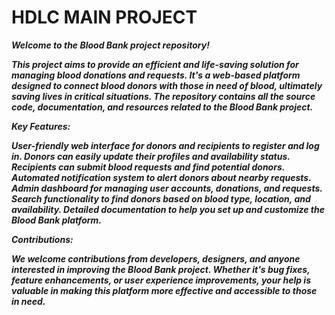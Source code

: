 # HDLC MAIN PROJECT

_**Welcome to the Blood Bank project repository!**_

_**This project aims to provide an efficient and life-saving solution for managing blood donations and requests.
It's a web-based platform designed to connect blood donors with those in need of blood, ultimately saving lives in critical situations. 
The repository contains all the source code, documentation, and resources related to the Blood Bank project.**_

_**Key Features:**_

_**User-friendly web interface for donors and recipients to register and log in.
Donors can easily update their profiles and availability status.
Recipients can submit blood requests and find potential donors.
Automated notification system to alert donors about nearby requests.
Admin dashboard for managing user accounts, donations, and requests.
Search functionality to find donors based on blood type, location, and availability.
Detailed documentation to help you set up and customize the Blood Bank platform.**_

_**Contributions:**_

_**We welcome contributions from developers, designers, and anyone interested in improving the Blood Bank project. 
Whether it's bug fixes, feature enhancements, or user experience improvements, 
your help is valuable in making this platform more effective and accessible to those in need.**_

